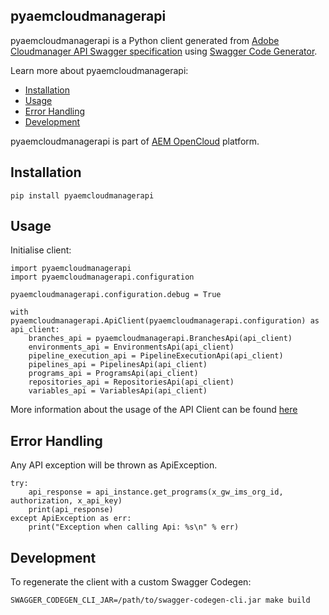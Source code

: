 pyaemcloudmanagerapi
----------

pyaemcloudmanagerapi is a Python client generated from [Adobe Cloudmanager API Swagger specification](https://github.com/AdobeDocs/cloudmanager-api-docs/blob/6f708920974dfc3649111b83a503f09f1cdf1ea7/swagger-specs/api.yaml) using [Swagger Code Generator](https://github.com/swagger-api/swagger-codegen).

Learn more about pyaemcloudmanagerapi:

* [Installation](https://github.com/shinesolutions/cloudmanager-api-clients/tree/master/clients/python/README.md#installation)
* [Usage](https://github.com/shinesolutions/cloudmanager-api-clients/tree/master/clients/python/README.md#usage)
* [Error Handling](https://github.com/shinesolutions/cloudmanager-api-clients/tree/master/clients/python/README.md#error-handling)
* [Development](https://github.com/shinesolutions/cloudmanager-api-clients/tree/master/clients/python/README.md#development)

pyaemcloudmanagerapi is part of [AEM OpenCloud](https://aemopencloud.io) platform.

Installation
------------

    pip install pyaemcloudmanagerapi

Usage
-----

Initialise client:

    import pyaemcloudmanagerapi
    import pyaemcloudmanagerapi.configuration

    pyaemcloudmanagerapi.configuration.debug = True

    with pyaemcloudmanagerapi.ApiClient(pyaemcloudmanagerapi.configuration) as api_client:
        branches_api = pyaemcloudmanagerapi.BranchesApi(api_client)
        environments_api = EnvironmentsApi(api_client)
        pipeline_execution_api = PipelineExecutionApi(api_client)
        pipelines_api = PipelinesApi(api_client)
        programs_api = ProgramsApi(api_client)
        repositories_api = RepositoriesApi(api_client)
        variables_api = VariablesApi(api_client)

More information about the usage of the API Client can be found [here](./generated/README.md)

Error Handling
--------------

Any API exception will be thrown as ApiException.


    try:
        api_response = api_instance.get_programs(x_gw_ims_org_id, authorization, x_api_key)
        print(api_response)
    except ApiException as err:
        print("Exception when calling Api: %s\n" % err)

Development
-----------

To regenerate the client with a custom Swagger Codegen:

    SWAGGER_CODEGEN_CLI_JAR=/path/to/swagger-codegen-cli.jar make build
